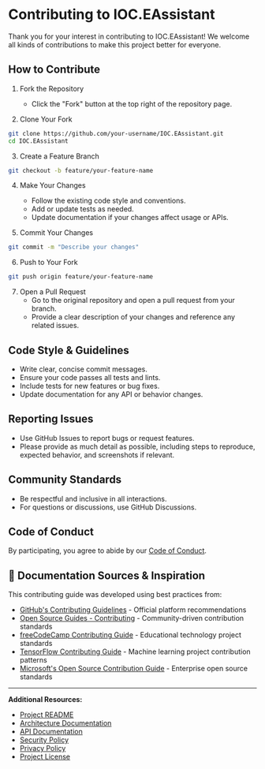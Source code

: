 # Contributing to IOC.EAssistant

Thank you for your interest in contributing to IOC.EAssistant! We welcome all kinds of contributions to make this project better for everyone.

## How to Contribute

1. Fork the Repository

   - Click the "Fork" button at the top right of the repository page.

2. Clone Your Fork

```bash
git clone https://github.com/your-username/IOC.EAssistant.git
cd IOC.EAssistant
```

3. Create a Feature Branch

```bash
git checkout -b feature/your-feature-name
```

4. Make Your Changes

   - Follow the existing code style and conventions.
   - Add or update tests as needed.
   - Update documentation if your changes affect usage or APIs.

5. Commit Your Changes

```bash
git commit -m "Describe your changes"
```

6. Push to Your Fork

```bash
git push origin feature/your-feature-name
```

7. Open a Pull Request
   - Go to the original repository and open a pull request from your branch.
   - Provide a clear description of your changes and reference any related issues.

## Code Style & Guidelines

- Write clear, concise commit messages.
- Ensure your code passes all tests and lints.
- Include tests for new features or bug fixes.
- Update documentation for any API or behavior changes.

## Reporting Issues

- Use GitHub Issues to report bugs or request features.
- Please provide as much detail as possible, including steps to reproduce, expected behavior, and screenshots if relevant.

## Community Standards

- Be respectful and inclusive in all interactions.
- For questions or discussions, use GitHub Discussions.

## Code of Conduct

By participating, you agree to abide by our [Code of Conduct](CONDUCT.md).

## 📝 Documentation Sources & Inspiration

This contributing guide was developed using best practices from:

- [GitHub's Contributing Guidelines](https://docs.github.com/en/communities/setting-up-your-project-for-healthy-contributions/setting-guidelines-for-repository-contributors) - Official platform recommendations
- [Open Source Guides - Contributing](https://opensource.guide/how-to-contribute/) - Community-driven contribution standards
- [freeCodeCamp Contributing Guide](https://github.com/freeCodeCamp/freeCodeCamp/blob/main/CONTRIBUTING.md) - Educational technology project standards
- [TensorFlow Contributing Guide](https://github.com/tensorflow/tensorflow/blob/master/CONTRIBUTING.md) - Machine learning project contribution patterns
- [Microsoft's Open Source Contribution Guide](https://opensource.microsoft.com/collaborate/) - Enterprise open source standards

---

**Additional Resources:**

- [Project README](README.md)
- [Architecture Documentation](README.md#-architecture)
- [API Documentation](README.md#-api-documentation)
- [Security Policy](SECURITY.md)
- [Privacy Policy](PRIVACY.md)
- [Project License](LICENSE)
